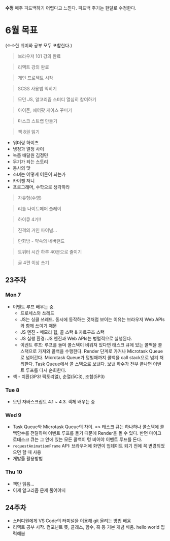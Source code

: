 **수정**
매주 피드백하기 어렵다고 느낀다. 피드백 주기는 한달로 수정한다.

# 6월 목표

(소소한 취미와 공부 모두 포함한다.)

> 브라우저 101 강의 완료

> 리액트 강의 완료

> 개인 프로젝트 시작

> SCSS 사용법 익히기

> 모던 JS, 알고리즘 스터디 열심히 참여하기

> 아이폰, 에어팟 케이스 꾸미기

> 마스크 스트랩 만들기

> 책 8권 읽기

- 워더링 하이츠
- 냉정과 열정 사이
- 녹즙 배달원 김정민
- 무기가 되는 스토리
- 동사의 맛
- 소녀는 어떻게 어른이 되는가
- 카이젠 저니
- 프로그래머, 수학으로 생각하라

> 자유형(수영)

> 리틀 나이트메어 플레이

> 하이큐 4기!!

> 진격의 거인 파이널...

> 만화방 - 약속의 네버랜드

> 트위터 시간 하루 40분으로 줄이기

> 글 4편 이상 쓰기

## 23주차

### Mon 7

- 이벤트 루프 배우는 중.
  - 프로세스와 쓰레드
  - JS는 싱클 쓰레드. 동시에 동작하는 것처럼 보이는 이유는 브라우저 Web APIs와 함께 쓰이기 때문
  - JS 엔진 - 메모리 힙, 콜 스택 & 자료구조 스택
  - JS 실행 환경: JS 엔진과 Web APIs는 병렬적으로 실행된다.
  - 이벤트 루프: 루프를 돌며 콜스택이 비워져 있다면 태스크 큐에 있는 콜백을 콜스택으로 가져와 콜백을 수행한다. Render 단계로 가거나 Microtask Queue로 넘어간다. Microtask Queue가 텅빌때까지 콜백을 call stack으로 넘겨 처리한다. Task Queue에서 콜 스택으로 보낸다. 보낸 하수가 전부 끝나면 이벤트 루프를 다시 순회한다.
- 책 - 치환(3P3! 팩토리얼), 순열(5C3), 조합(5P3)

### Tue 8

- 모던 자바스크립트 4.1 ~ 4.3. 객체 배우는 중

### Wed 9

- Task Queue와 Microtask Queue의 차이. => 태스크 큐는 하나하나 콜스택에 콜백함수를 전달하며 이벤트 루프를 돌기 때문에 Render을 돌 수 있다. 반면 마이크로태스크 큐는 그 안에 있는 모든 콜백이 텅 비어야 이벤트 루프를 돈다.
- `requestAnimationFrame` API: 브라우저에 화면이 업데이트 되기 전에 꼭 변경되었으면 할 때 사용
- 개발툴 활용방법

### Thu 10

- 책만 읽음...
- 이제 알고리즘 문제 풀어야지

## 24주차
- 스터디원에게 VS Code의 터미널을 이용해 git 올리는 방법 배움
- 리액트 공부 시작. 컴포넌트 뜻, 클래스, 함수, 훅 등 기본 개념 배움. hello world 입력해봄
